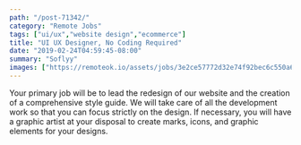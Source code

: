 ```yaml
---
path: "/post-71342/"
category: "Remote Jobs"
tags: ["ui/ux","website design","ecommerce"]
title: "UI UX Designer, No Coding Required"
date: "2019-02-24T04:59:45-08:00"
summary: "Soflyy"
images: ["https://remoteok.io/assets/jobs/3e2ce57772d32e74f92bec6c550a62791550991585.png"]
---
```


Your primary job will be to lead the redesign of our website and the creation of a comprehensive style guide. We will take care of all the development work so that you can focus strictly on the design. If necessary, you will have a graphic artist at your disposal to create marks, icons, and graphic elements for your designs.
